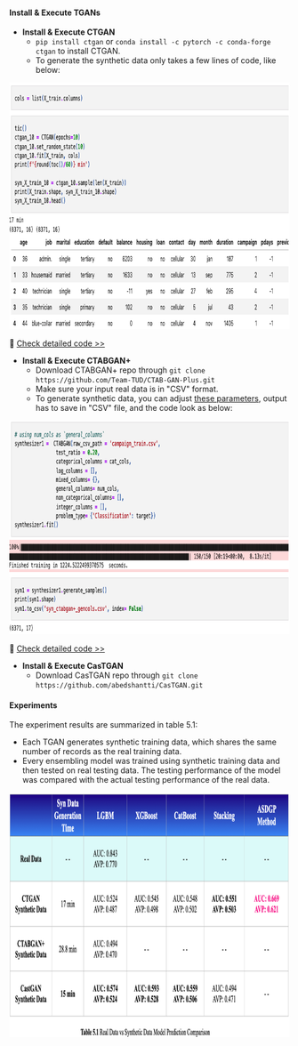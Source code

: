 #### Install & Execute TGANs

* <b>Install & Execute CTGAN</b>
  * `pip install ctgan` or `conda install -c pytorch -c conda-forge ctgan` to install CTGAN.
  * To generate the synthetic data only takes a few lines of code, like below:
<img src="https://github.com/lady-h-world/My_Garden/blob/main/images/Secret_Guest_images/ctgan_syn_gen_code.png" width="903" height="444" />
  
🌻 [Check detailed code >>][5] 


* <b>Install & Execute CTABGAN+</b>
  * Download CTABGAN+ repo through `git clone https://github.com/Team-TUD/CTAB-GAN-Plus.git`
  * Make sure your input real data is in "CSV" format.
  * To generate synthetic data, you can adjust [these parameters][4], output has to save in "CSV" file, and the code look as below:
<img src="https://github.com/lady-h-world/My_Garden/blob/main/images/Secret_Guest_images/ctabgan+_syn_gen_code.png" width="903" height="385" />

🌻 [Check detailed code >>][3] 


* <b>Install & Execute CasTGAN</b>
  * Download CasTGAN repo through `git clone https://github.com/abedshantti/CasTGAN.git`


#### Experiments

The experiment results are summarized in table 5.1:
* Each TGAN generates synthetic training data, which shares the same number of records as the real training data.
* Every ensembling model was trained using synthetic training data and then tested on real testing data. The testing performance of the model was compared with the actual testing performance of the real data.
<img src="https://github.com/lady-h-world/My_Garden/blob/main/images/Secret_Guest_images/syn_exp_table.png" width="930" height="441" />


[1]:https://github.com/sdv-dev/CTGAN?tab=readme-ov-file#use-the-ctgan-standalone-library
[2]:https://github.com/sdv-dev/CTGAN?tab=readme-ov-file#usage-example
[3]:https://github.com/lady-h-world/My_Garden/blob/main/code/secret_guest/syn_data_exps/syn_ctabgan%2B.ipynb
[4]:https://github.com/Team-TUD/CTAB-GAN-Plus/blob/main/model/ctabgan.py#L17-L25
[5]:https://github.com/lady-h-world/My_Garden/blob/main/code/secret_guest/syn_data_exps/syn_ctgan.ipynb
[6]:https://github.com/lady-h-world/My_Garden/blob/main/code/secret_guest/syn_data_exps/syn_castgan.ipynb

